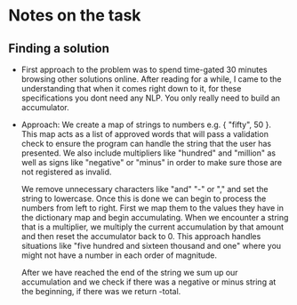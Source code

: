 # Notes on the task

## Finding a solution

- First approach to the problem was to spend time-gated 30 minutes browsing other solutions online.
  After reading for a while, I came to the understanding that when it comes right down to it, for these
  specifications you dont need any NLP. You only really need to build an accumulator.

- Approach:
    We create a map of strings to numbers e.g. { "fifty", 50 }. This map acts as a list of approved words that will pass
    a validation check to ensure the program can handle the string that the user has presented. We also include multipliers like
    "hundred" and "million" as well as signs like "negative" or "minus" in order to make sure those are not registered as invalid.

    We remove unnecessary characters like "and" "-" or "," and set the string to lowercase. Once this is done we can begin to
    process the numbers from left to right. First we map them to the values they have in the dictionary map and begin accumulating. When we encounter a
    string that is a multiplier, we multiply the current accumulation by that amount and then reset the accumulator back to 0.
    This approach handles situations like "five hundred and sixteen thousand and one" where you might not have a number in each order
    of magnitude.

    After we have reached the end of the string we sum up our accumulation and we check if there was a negative or minus string at the beginning, if there was we return -total.

